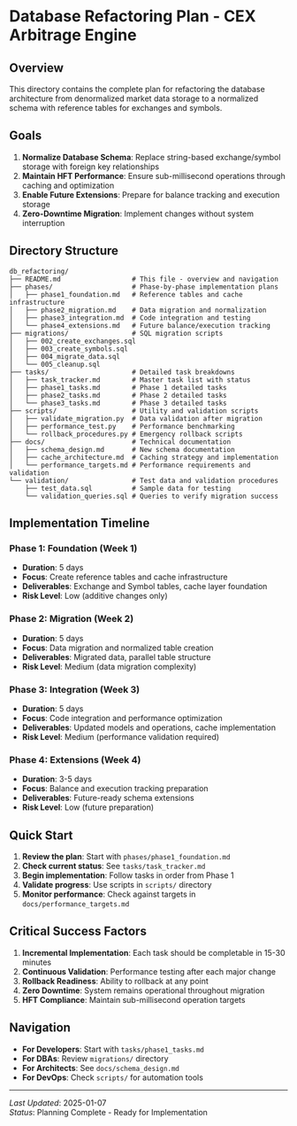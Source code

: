 # Database Refactoring Plan - CEX Arbitrage Engine

## Overview

This directory contains the complete plan for refactoring the database architecture from denormalized market data storage to a normalized schema with reference tables for exchanges and symbols.

## Goals

1. **Normalize Database Schema**: Replace string-based exchange/symbol storage with foreign key relationships
2. **Maintain HFT Performance**: Ensure sub-millisecond operations through caching and optimization
3. **Enable Future Extensions**: Prepare for balance tracking and execution storage
4. **Zero-Downtime Migration**: Implement changes without system interruption

## Directory Structure

```
db_refactoring/
├── README.md                  # This file - overview and navigation
├── phases/                    # Phase-by-phase implementation plans
│   ├── phase1_foundation.md   # Reference tables and cache infrastructure
│   ├── phase2_migration.md    # Data migration and normalization
│   ├── phase3_integration.md  # Code integration and testing
│   └── phase4_extensions.md   # Future balance/execution tracking
├── migrations/                # SQL migration scripts
│   ├── 002_create_exchanges.sql
│   ├── 003_create_symbols.sql
│   ├── 004_migrate_data.sql
│   └── 005_cleanup.sql
├── tasks/                     # Detailed task breakdowns
│   ├── task_tracker.md        # Master task list with status
│   ├── phase1_tasks.md        # Phase 1 detailed tasks
│   ├── phase2_tasks.md        # Phase 2 detailed tasks
│   └── phase3_tasks.md        # Phase 3 detailed tasks
├── scripts/                   # Utility and validation scripts
│   ├── validate_migration.py  # Data validation after migration
│   ├── performance_test.py    # Performance benchmarking
│   └── rollback_procedures.py # Emergency rollback scripts
├── docs/                      # Technical documentation
│   ├── schema_design.md       # New schema documentation
│   ├── cache_architecture.md  # Caching strategy and implementation
│   └── performance_targets.md # Performance requirements and validation
└── validation/                # Test data and validation procedures
    ├── test_data.sql          # Sample data for testing
    └── validation_queries.sql # Queries to verify migration success
```

## Implementation Timeline

### Phase 1: Foundation (Week 1)
- **Duration**: 5 days
- **Focus**: Create reference tables and cache infrastructure
- **Deliverables**: Exchange and Symbol tables, cache layer foundation
- **Risk Level**: Low (additive changes only)

### Phase 2: Migration (Week 2)  
- **Duration**: 5 days
- **Focus**: Data migration and normalized table creation
- **Deliverables**: Migrated data, parallel table structure
- **Risk Level**: Medium (data migration complexity)

### Phase 3: Integration (Week 3)
- **Duration**: 5 days
- **Focus**: Code integration and performance optimization
- **Deliverables**: Updated models and operations, cache implementation
- **Risk Level**: Medium (performance validation required)

### Phase 4: Extensions (Week 4)
- **Duration**: 3-5 days
- **Focus**: Balance and execution tracking preparation
- **Deliverables**: Future-ready schema extensions
- **Risk Level**: Low (future preparation)

## Quick Start

1. **Review the plan**: Start with `phases/phase1_foundation.md`
2. **Check current status**: See `tasks/task_tracker.md`
3. **Begin implementation**: Follow tasks in order from Phase 1
4. **Validate progress**: Use scripts in `scripts/` directory
5. **Monitor performance**: Check against targets in `docs/performance_targets.md`

## Critical Success Factors

1. **Incremental Implementation**: Each task should be completable in 15-30 minutes
2. **Continuous Validation**: Performance testing after each major change
3. **Rollback Readiness**: Ability to rollback at any point
4. **Zero Downtime**: System remains operational throughout migration
5. **HFT Compliance**: Maintain sub-millisecond operation targets

## Navigation

- **For Developers**: Start with `tasks/phase1_tasks.md`
- **For DBAs**: Review `migrations/` directory
- **For Architects**: See `docs/schema_design.md`
- **For DevOps**: Check `scripts/` for automation tools

---

*Last Updated*: 2025-01-07  
*Status*: Planning Complete - Ready for Implementation